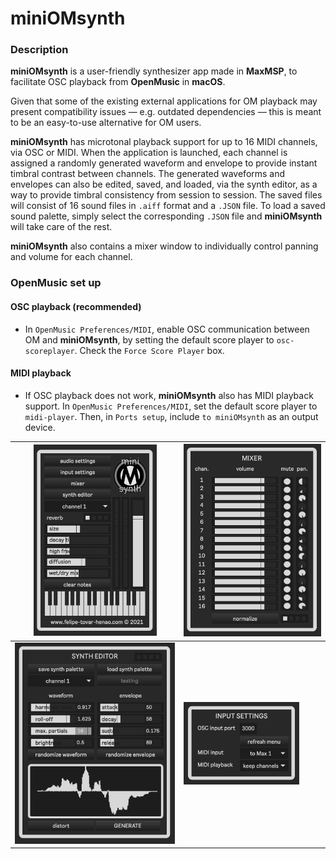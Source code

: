 # **miniOMsynth**

### Description
  **miniOMsynth** is a user-friendly synthesizer app made in **MaxMSP**, to facilitate OSC playback from **OpenMusic** in **macOS**.

  Given that some of the existing external applications for OM playback may present compatibility issues — e.g. outdated dependencies — this is meant to be an easy-to-use alternative for OM users. 

  **miniOMsynth** has microtonal playback support for up to 16 MIDI channels, via OSC or MIDI. When the application is launched, each channel is assigned a randomly generated waveform and envelope to provide instant timbral contrast between channels. The generated waveforms and envelopes can also be edited, saved, and loaded, via the synth editor, as a way to provide timbral consistency from session to session. The saved files will consist of 16 sound files in `.aiff` format and a `.JSON` file. To load a saved sound palette, simply select the corresponding `.JSON` file and **miniOMsynth** will take care of the rest.
  
  **miniOMsynth** also contains a mixer window to individually control panning and volume for each channel. 
	

### OpenMusic set up
#### OSC playback (recommended)
- In `OpenMusic Preferences/MIDI`, enable OSC communication between OM and **miniOMsynth**, by setting the default score player to `osc-scoreplayer`. Check the `Force Score Player` box.

#### MIDI playback
- If OSC playback does not work, **miniOMsynth** also has MIDI playback support. In `OpenMusic Preferences/MIDI`, set the default score player to `midi-player`. Then, in `Ports setup`, include `to miniOMsynth` as an output device.

| <img src="miniOMsynth_prev_images/miniOMsynth_main.png" width="197" height="306"> | <img src="miniOMsynth_prev_images/miniOMsynth_mixer.png" width="220" height="308"> |
|------------|------------|
| <img src="miniOMsynth_prev_images/miniOMsynth_editor.png" width="257" height="322"> | <img src="miniOMsynth_prev_images/miniOMsynth_inputs.png" width="185" height="132"> |



